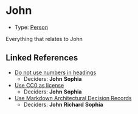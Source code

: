 # John

* Type: [Person](person.md)

Everything that relates to John

## Linked References

* [Do not use numbers in headings](../adr/0002-do-not-use-numbers-in-headings.md)
  * Deciders: **John** **Sophia**
* [Use CC0 as license](../adr/0001-use-CC0-as-license.md)
  * Deciders: **John** **Sophia**
* [Use Markdown Architectural Decision Records](../adr/0000-use-markdown-architectural-decision-records.md)
  * Deciders: **John** **Richard** **Sophia**
